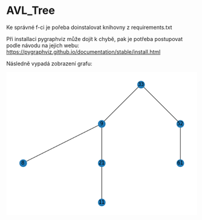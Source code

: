 # AVL_Tree

Ke správné f-ci je pořeba doinstalovat knihovny z requirements.txt

Při installaci pygraphviz může dojít k chybě, pak je potřeba postupovat podle návodu na jejich webu:
https://pygraphviz.github.io/documentation/stable/install.html

Následně vypadá zobrazení grafu:

![alt](https://github.com/IbehejD/AVL_Tree/blob/main/.Figure_1.png?raw=true)
